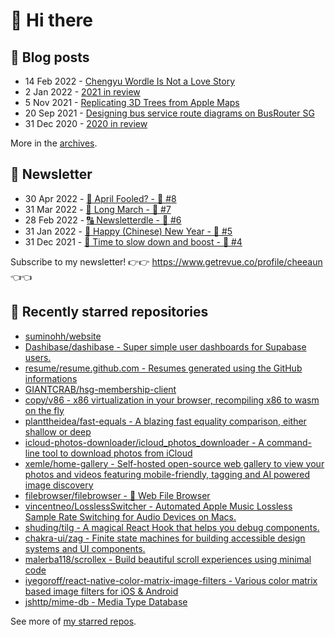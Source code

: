 # 👋 Hi there

## 📝 Blog posts

<!-- feed start -->
- 14 Feb 2022 - [Chengyu Wordle Is Not a Love Story](https://cheeaun.com/blog/2022/02/chengyu-wordle-is-not-a-love-story/)
- 2 Jan 2022 - [2021 in review](https://cheeaun.com/blog/2022/01/2021-in-review/)
- 5 Nov 2021 - [Replicating 3D Trees from Apple Maps](https://cheeaun.com/blog/2021/11/replicating-3d-trees-apple-maps/)
- 20 Sep 2021 - [Designing bus service route diagrams on BusRouter SG](https://cheeaun.com/blog/2021/09/bus-service-route-diagrams-busrouter-sg/)
- 31 Dec 2020 - [2020 in review](https://cheeaun.com/blog/2020/12/2020-in-review/)
<!-- feed end -->

More in the [archives](https://cheeaun.com/blog/archives/).

## 📰 Newsletter

<!-- newsletter start -->
- 30 Apr 2022 - [🤔 April Fooled? - 🥫 #8](https://www.getrevue.co/profile/cheeaun/issues/april-fooled-8-1112032)
- 31 Mar 2022 - [🚶 Long March - 🥫 #7](https://www.getrevue.co/profile/cheeaun/issues/long-march-7-1061697)
- 28 Feb 2022 - [🔠 Newsletterdle - 🥫 #6](https://www.getrevue.co/profile/cheeaun/issues/newsletterdle-6-1014288)
- 31 Jan 2022 - [🧧 Happy (Chinese) New Year - 🥫 #5](https://www.getrevue.co/profile/cheeaun/issues/happy-chinese-new-year-5-963222)
- 31 Dec 2021 - [🥃 Time to slow down and boost - 🥫 #4](https://www.getrevue.co/profile/cheeaun/issues/time-to-slow-down-and-boost-4-906334)
<!-- newsletter end -->

Subscribe to my newsletter! 👉👉 https://www.getrevue.co/profile/cheeaun 👈👈

## 🌟 Recently starred repositories

<!-- starred repos start -->
- [suminohh/website](https://github.com/suminohh/website)
- [Dashibase/dashibase - Super simple user dashboards for Supabase users.](https://github.com/Dashibase/dashibase)
- [resume/resume.github.com - Resumes generated using the GitHub informations](https://github.com/resume/resume.github.com)
- [GIANTCRAB/hsg-membership-client](https://github.com/GIANTCRAB/hsg-membership-client)
- [copy/v86 - x86 virtualization in your browser, recompiling x86 to wasm on the fly](https://github.com/copy/v86)
- [planttheidea/fast-equals - A blazing fast equality comparison, either shallow or deep](https://github.com/planttheidea/fast-equals)
- [icloud-photos-downloader/icloud_photos_downloader - A command-line tool to download photos from iCloud](https://github.com/icloud-photos-downloader/icloud_photos_downloader)
- [xemle/home-gallery - Self-hosted open-source web gallery to view your photos and videos featuring mobile-friendly, tagging and AI powered image discovery](https://github.com/xemle/home-gallery)
- [filebrowser/filebrowser - 📂 Web File Browser](https://github.com/filebrowser/filebrowser)
- [vincentneo/LosslessSwitcher - Automated Apple Music Lossless Sample Rate Switching for Audio Devices on Macs.](https://github.com/vincentneo/LosslessSwitcher)
- [shuding/tilg - A magical React Hook that helps you debug components.](https://github.com/shuding/tilg)
- [chakra-ui/zag - Finite state machines for building accessible design systems and UI components.](https://github.com/chakra-ui/zag)
- [malerba118/scrollex - Build beautiful scroll experiences using minimal code](https://github.com/malerba118/scrollex)
- [iyegoroff/react-native-color-matrix-image-filters - Various color matrix based image filters for iOS & Android](https://github.com/iyegoroff/react-native-color-matrix-image-filters)
- [jshttp/mime-db - Media Type Database](https://github.com/jshttp/mime-db)
<!-- starred repos end -->

See more of [my starred repos](https://github.com/stars/cheeaun/).